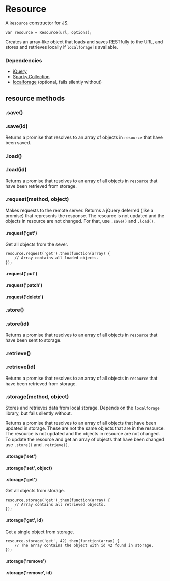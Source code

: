 Resource
========

A <code>Resource</code> constructor for JS.

    var resource = Resource(url, options);

Creates an array-like object that loads and saves RESTfully to the URL, and
stores and retrieves locally if <code>localforage</code> is available.

### Dependencies

- <a href="http://jquery.com/">jQuery</a>
- <a href="https://github.com/cruncher/sparky">Sparky.Collection</a>
- <a href="https://github.com/mozilla/localForage">localforage</a> (optional,
fails silently without)

## resource methods

### .save()

### .save(id)

Returns a promise that resolves to an array of objects in
<code>resource</code> that have been saved.

### .load()

### .load(id)

Returns a promise that resolves to an array of all objects in
<code>resource</code> that have been retrieved from storage.

### .request(method, object)

Makes requests to the remote server. Returns a jQuery deferred (like a promise)
that represents the response. The resource is not updated and the objects in
resource are not changed. For that, use <code>.save()</code> and
<code>.load()</code>.

#### .request('get')

Get all objects from the sever.

    resource.request('get').then(function(array) {
        // Array contains all loaded objects.
    });

#### .request('put')

#### .request('patch')

#### .request('delete')

### .store()

### .store(id)

Returns a promise that resolves to an array of all objects in
<code>resource</code> that have been sent to storage.

### .retrieve()

### .retrieve(id)

Returns a promise that resolves to an array of all objects in
<code>resource</code> that have been retrieved from storage.

### .storage(method, object)

Stores and retrieves data from local storage. Depends on the
<code>localforage</code> library, but fails silently without.

Returns a promise that resolves to an array of all objects that have been
updated in storage. These are not the same objects that are in the resource.
The resource is not updated and the objects in resource are not changed.
To update the resource and get an array of objects that have been changed use
<code>.store()</code> and <code>.retrieve()</code>.

#### .storage('set')
#### .storage('set', object)

#### .storage('get')

Get all objects from storage.

    resource.storage('get').then(function(array) {
        // Array contains all retrieved objects.
    });

#### .storage('get', id)

Get a single object from storage.

    resource.storage('get', 42).then(function(array) {
        // The array contains the object with id 42 found in storage.
    });

#### .storage('remove')

#### .storage('remove', id)

